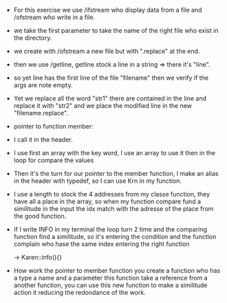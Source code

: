 * For this exercise we use /ifstream who display data from a file and /ofstream who write in a file.
* we take the first parameter to take the name of the right file who exist in the directory.
* we create with /ofstream a new file but with ".replace" at the end.
* then we use /getline, getline stock a line in a string => there it's "line".
* so yet line has the first line of the file "filename" then we verify if the args are note empty.
* Yet we replace all the word "str1" there are contained in the line and replace it with "str2"
  and we place the modified line in the new "filename.replace".



* pointer to function member: 
* I call it in the header.
* I use first an array with the key word, I use an array to use it then in the loop for compare the values
* Then it's the turn for our pointer to the member function, I make an alias in the header with typedef, so I can use Krn in my function.
* I use a length to stock the 4 addresses from my classe function, they have all a place in the array, so when
my function compare fund a similitude in the input the idx match with the adresse of the place from the good function.
* If I write INFO in my terminal the loop turn 2 time and the comparing function find a similitude, so it's entering the condition
  and the function complain who hase the same index entering the right function 
  
  → Karen::info(){}
* How work the pointer to member function you create a function who has a type a name and a parameter
  this function take a reference from a another function, you can use this new function to make a similitude
  action it reducing the redondance of the work.
